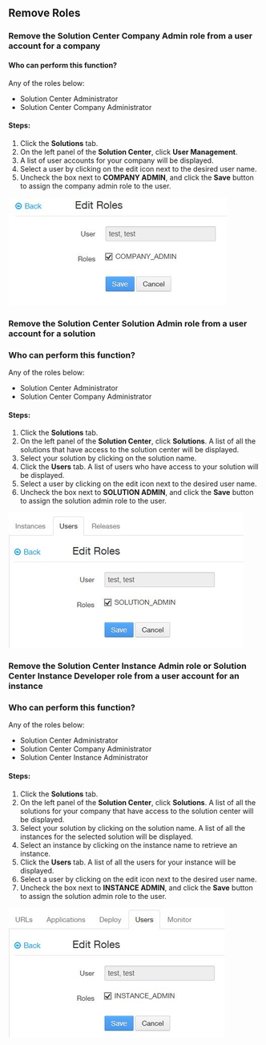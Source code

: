 ## Remove Roles

### Remove the Solution Center Company Admin role from a user account for a company
#### Who can perform this function?
Any of the roles below:
* Solution Center Administrator
* Solution Center Company Administrator

#### Steps:
1. Click the **Solutions** tab.
2. On the left panel of the **Solution Center**, click **User Management**.
3. A list of user accounts for your company will be displayed.
4. Select a user by clicking on the edit icon next to the desired user name.
5. Uncheck the box next to **COMPANY ADMIN**, and click the **Save** button to assign the company admin role to the user.

![](assign_company_admin.jpg)

### Remove the Solution Center Solution Admin role from a user account for a solution
### Who can perform this function?
Any of the roles below:
* Solution Center Administrator
* Solution Center Company Administrator

#### Steps:
1. Click the **Solutions** tab.
2. On the left panel of the **Solution Center**, click **Solutions**. A list of all the solutions that have access to the solution center will be displayed.
3. Select your solution by clicking on the solution name.
4. Click the **Users** tab. A list of users who have access to your solution will be displayed.
5. Select a user by clicking on the edit icon next to the desired user name.
6. Uncheck the box next to **SOLUTION ADMIN**, and click the **Save** button to assign the solution admin role to the user.

![](assign_solution_admin.jpg)

### Remove the Solution Center Instance Admin role or Solution Center Instance Developer role from a user account for an instance
### Who can perform this function?
Any of the roles below:
* Solution Center Administrator
* Solution Center Company Administrator
* Solution Center Instance Administrator

#### Steps:
1. Click the **Solutions** tab.
2. On the left panel of the **Solution Center**, click **Solutions**. A list of all the solutions for your company that have access to the solution center will be displayed.
3. Select your solution by clicking on the solution name. A list of all the instances for the selected solution will be displayed.
4. Select an instance by clicking on the instance name to retrieve an instance.
5. Click the **Users** tab. A list of all the users for your instance will be displayed.
6. Select a user by clicking on the edit icon next to the desired user name.
7. Uncheck the box next to **INSTANCE ADMIN**, and click the **Save** button to assign the solution admin role to the user.

![](assign_instance_admin.jpg)

